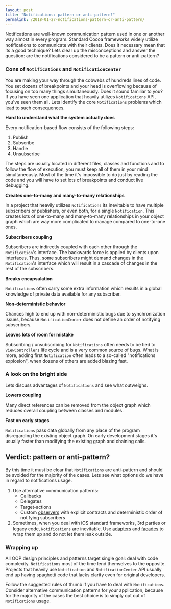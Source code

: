 ```yaml
---
layout: post
title: "Notifications: pattern or anti-pattern?"
permalink: /2018-01-27-notifications-pattern-or-anti-pattern/
---
```


Notifications are well-known communication pattern used in one or another way almost in every program. Standard Cocoa frameworks widely utilize notifications to communicate with their clients. Does it necessary mean that its a good technique? Lets clear up the misconceptions and answer the question: are the notifications considered to be a pattern or anti-pattern?

### Cons of `Notifications` and `NotificationCenter`

You are making your way through the cobwebs of hundreds lines of code. You set dozens of breakpoints and your head is overflowing because of focusing on too many things simultaneously. Does it sound familiar to you? If you have seen one application that heavily utilizes `Notifications` API, you've seen them all. Lets identify the core `Notifications` problems which lead to such consequences.

**Hard to understand what the system actually does**

Every notification-based flow consists of the following steps:  

1. Publish
2. Subscribe
3. Handle
4. Unsubscribe

The steps are usually located in different files, classes and functions and to follow the flow of execution, you must keep all of them in your mind simultaneously. Most of the time it's impossible to do just by reading the code and you will have to set lots of breakpoints and conduct live debugging.

**Creates one-to-many and many-to-many relationships**

In a project that heavily utilizes `Notifications` its inevitable to have multiple subscribers or publishers, or even both, for a single `Notification`. This creates lots of one-to-many and many-to-many relationships in your object graph which are way more complicated to manage compared to one-to-one ones.

**Subscribers coupling**

Subscribers are indirectly coupled with each other through the `Notification`'s interface. The backwards force is applied by clients upon interfaces. Thus, some subscribers might demand changes in the `Notification`'s interface which will result in a cascade of changes in the rest of the subscribers.

**Breaks encapsulation**

`Notifications` often carry some extra information which results in a global knowledge of private data available for any subscriber.

**Non-deterministic behavior**

Chances high to end up with non-deterministic bugs due to synchronization issues, because `NotificationCenter` does not define an order of notifying subscribers.

**Leaves lots of room for mistake**
 
Subscribing / unsubscribing for `Notifications` often needs to be tied to `ViewControllers` life cycle and is a very common source of bugs. What is more, adding first `Notification` often leads to a so-called "notifications explosion", when dozens of others are added blazing fast.

### A look on the bright side

Lets discuss advantages of `Notifications` and see what outweighs.

**Lowers coupling**

Many direct references can be removed from the object graph which reduces overall coupling between classes and modules.

**Fast on early stages**

`Notifications` pass data globally from any place of the program disregarding the existing object graph. On early development stages it's usually faster than modifying the existing graph and chaining calls.

## Verdict: pattern or anti-pattern?

By this time it must be clear that `Notifications` are anti-pattern and should be avoided for the majority of the cases. Lets see what options do we have in regard to notifications usage.

1. Use alternative communication patterns:
    * Callbacks
    * Delegates
    * Target-actions
    * Custom [observers][observer-def] with explicit contracts and deterministic order of notifying subscribers
2. Sometimes, when you deal with iOS standard frameworks, 3rd parties or legacy code, `Notifications` are inevitable. Use [adapters][adapter-def] and [facades][facade-def] to wrap them up and do not let them leak outside.

### Wrapping up

All OOP design principles and patterns target single goal: deal with code complexity. `Notifications` most of the time lend themselves to the opposite. Projects that heavily use `Notification` and `NotificationCenter` API usually end up having spaghetti code that lacks clarity even for original developers.

Follow the suggested rules of thumb if you have to deal with `Notifications`. Consider alternative communication patterns for your application, because for the majority of the cases the best choice is to simply opt out of `Notifications` usage.

[adapter-def]: https://en.wikipedia.org/wiki/Adapter_pattern
[facade-def]: https://en.wikipedia.org/wiki/Facade_pattern
[observer-def]: https://en.wikipedia.org/wiki/Observer_pattern